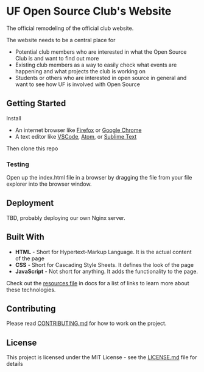 # UF Open Source Club's Website

The official remodeling of the official club website.

The website needs to be a central place for
 - Potential club members who are interested in what the Open Source Club is and want to find out more
 - Existing club members as a way to easily check what events are happening and what projects the club is working on
 - Students or others who are interested in open source in general and want to see how UF is involved with Open Source

## Getting Started

Install
- An internet browser like [Firefox](https://www.mozilla.org/en-US/firefox/new/) or [Google Chrome](https://www.google.com/chrome/index.html)
- A text editor like [VSCode](https://code.visualstudio.com/), [Atom](https://atom.io/), or [Sublime Text](https://www.sublimetext.com/)

Then clone this repo

### Testing 

Open up the index.html file in a browser by dragging the file from your file explorer into the browser window.

## Deployment

TBD, probably deploying our own Nginx server.

## Built With

- **HTML** - Short for Hypertext-Markup Language. It is the actual content of the page
- **CSS** - Short for Cascading Style Sheets. It defines the look of the page
- **JavaScript** -  Not short for anything. It adds the functionality to the page.

Check out the [resources file](docs/resources.md) in docs for a list of links to learn more about these technologies. 

## Contributing

Please read [CONTRIBUTING.md](CONTRIBUTING.md) for how to work on the project.

## License

This project is licensed under the MIT License - see the [LICENSE.md](LICENSE.md) file for details
